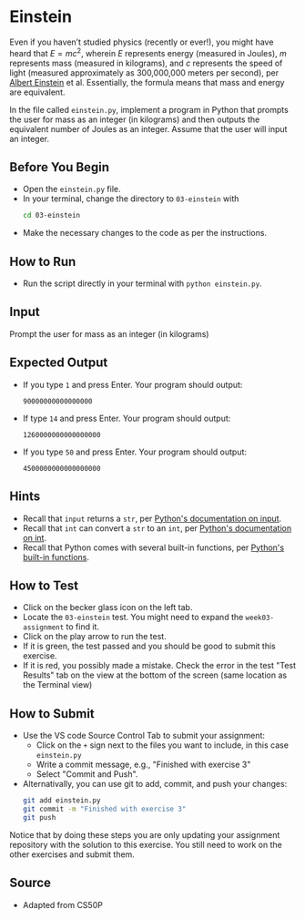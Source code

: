 # Einstein

Even if you haven’t studied physics (recently or ever!), you might have heard that $E=mc^2$, wherein $E$ represents energy (measured in Joules), $m$ represents mass (measured in kilograms), and $c$ represents the speed of light (measured approximately as 300,000,000 meters per second), per [Albert Einstein](https://en.wikipedia.org/wiki/Albert_Einstein) et al. Essentially, the formula means that mass and energy are equivalent.

In the file called `einstein.py`, implement a program in Python that prompts the user for mass as an integer (in kilograms) and then outputs the equivalent number of Joules as an integer. Assume that the user will input an integer.

## Before You Begin
- Open the `einstein.py` file.
- In your terminal, change the directory to `03-einstein` with
    ```bash
    cd 03-einstein
    ```
- Make the necessary changes to the code as per the instructions.

## How to Run

- Run the script directly in your terminal with `python einstein.py`.

## Input

Prompt the user for mass as an integer (in kilograms)

## Expected Output

- If you type `1` and press Enter. Your program should output:
  ```
  90000000000000000
  ```
- If type `14` and press Enter. Your program should output:
  ```
  1260000000000000000
  ```
- If you type `50` and press Enter. Your program should output:
  ```
  4500000000000000000
  ```

## Hints
- Recall that `input` returns a `str`, per [Python's documentation on input](https://docs.python.org/3/library/functions.html#input).
- Recall that `int` can convert a `str` to an `int`, per [Python's documentation on int](https://docs.python.org/3/library/functions.html#int).
- Recall that Python comes with several built-in functions, per [Python's built-in functions](https://docs.python.org/3/library/functions.html).


## How to Test

- Click on the becker glass icon on the left tab.
- Locate the `03-einstein` test. You might need to expand the `week03-assignment` to find it.
- Click on the play arrow to run the test.
- If it is green, the test passed and you should be good to submit this exercise.
- If it is red, you possibly made a mistake. Check the error in the test "Test Results" tab on the view at the bottom of the screen (same location as the Terminal view)

## How to Submit

- Use the VS code Source Control Tab to submit your assignment:
    - Click on the `+` sign next to the files you want to include, in this case `einstein.py`
    - Write a commit message, e.g., "Finished with exercise 3"
    - Select "Commit and Push".
- Alternativally, you can use git to add, commit, and push your changes:
    ```bash
    git add einstein.py
    git commit -m "Finished with exercise 3"
    git push
    ```
Notice that by doing these steps you are only updating your assignment repository with the solution to this exercise. You still need to work on the other exercises and submit them. 

## Source
- Adapted from CS50P
